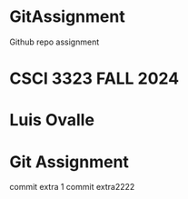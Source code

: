 # GitAssignment
Github repo assignment

# CSCI 3323 FALL 2024
# Luis Ovalle
# Git Assignment

commit extra 1 
commit extra2222
